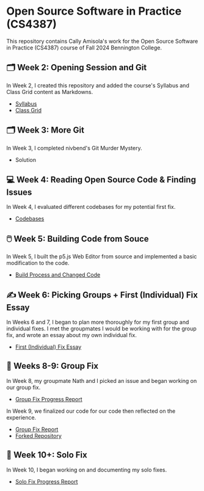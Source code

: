 # Open Source Software in Practice (CS4387)
This repository contains Cally Amisola's work for the Open Source Software in Practice (CS4387) course of Fall 2024 Bennington College.

## :card_index_dividers: Week 2: Opening Session and Git
In Week 2, I created this repository and added the course's Syllabus and Class Grid content as Markdowns.
- [Syllabus](https://github.com/bennColl-cs4387/camisola/blob/0fb8dae6f12d157d737ed2ea8af1cc29c957f4c6/Week%202/SYLLABUS.md)  
- [Class Grid](https://github.com/bennColl-cs4387/camisola/blob/0fb8dae6f12d157d737ed2ea8af1cc29c957f4c6/Week%202/CLASS_GRID.md)

## :card_index_dividers: Week 3: More Git
In Week 3, I completed nivbend's Git Murder Mystery.
- Solution

## :computer: Week 4: Reading Open Source Code & Finding Issues
In Week 4, I evaluated different codebases for my potential first fix.
- [Codebases](https://github.com/bennColl-cs4387/camisola/blob/0fb8dae6f12d157d737ed2ea8af1cc29c957f4c6/Week%204/CODEBASES.md)

## :computer_mouse: Week 5: Building Code from Souce
In Week 5, I built the p5.js Web Editor from source and implemented a basic modification to the code.
- [Build Process and Changed Code](https://github.com/bennColl-cs4387/camisola/blob/9ff55ea802150ad8c29743e8d71764b26762f847/Week%205/BUILD.md)

## ✍ Week 6: Picking Groups + First (Individual) Fix Essay
In Weeks 6 and 7, I began to plan more thoroughly for my first group and individual fixes. I met the groupmates I would be working with for the group fix, and wrote an essay about my own individual fix.
- [First (Individual) Fix Essay](https://github.com/bennColl-cs4387/camisola/blob/a11a30aeb40159650c676a101b41f974d88ea8c2/Week%206/ESSAY_FIRSTISSUE.md)

## 👥 Weeks 8-9: Group Fix
In Week 8, my groupmate Nath and I picked an issue and began working on our group fix.
- [Group Fix Progress Report](https://github.com/bennColl-cs4387/camisola/blob/main/Week%208/PROGRESS_REPEORT.md)

In Week 9, we finalized our code for our code then reflected on the experience.
- [Group Fix Report](https://docs.google.com/document/d/197LLvZXauJRpocG0KSUylJNpRxrUTCShBL1Q2TjmeAY/edit?usp=sharing)
- [Forked Repository](https://github.com/callybton/p5.js-website)

## 👤 Week 10+: Solo Fix 
In Week 10, I began working on and documenting my solo fixes.
- [Solo Fix Progress Report](https://github.com/bennColl-cs4387/camisola/blob/72bf1264fee1265e2404cb5458450d51e8c4e003/Week%2010/SOLO_PROGRESS1.md)
